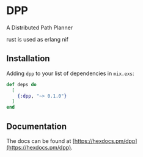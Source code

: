 # DPP

A Distributed Path Planner

rust is used as erlang nif

## Installation

Adding `dpp` to your list of dependencies in `mix.exs`:

```elixir
def deps do
  [
    {:dpp, "~> 0.1.0"}
  ]
end
```
## Documentation

The docs can
be found at [https://hexdocs.pm/dpp](https://hexdocs.pm/dpp).

